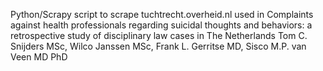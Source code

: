 Python/Scrapy script to scrape tuchtrecht.overheid.nl used in
Complaints against health professionals regarding suicidal thoughts and behaviors: a retrospective study of disciplinary law cases in The Netherlands
Tom C. Snijders MSc, Wilco Janssen MSc, Frank L. Gerritse MD, Sisco M.P. van Veen MD PhD
